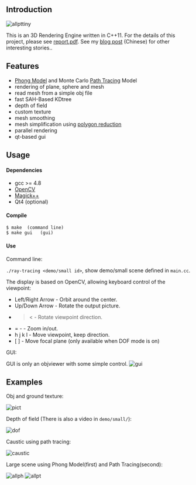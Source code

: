 ## Introduction
![allpttiny](https://github.com/ppwwyyxx/Ray-Tracing-Engine/raw/master/demo/small/best_tiny.jpg)

This is an 3D Rendering Engine written in C++11.
For the details of this project, please see [report.pdf](https://github.com/ppwwyyxx/Ray-Tracing-Engine/raw/master/report.pdf).
See my [blog post](http://ppwwyyxx.com/2013/More-On-Ray-Tracing/) (Chinese) for other interesting stories..

## Features

* [Phong Model](http://en.wikipedia.org/wiki/Phong_reflection_model) and Monte Carlo [Path Tracing](http://en.wikipedia.org/wiki/Path_tracing) Model
* rendering of plane, sphere and mesh
* read mesh from a simple obj file
* fast SAH-Based KDtree
* depth of field
* custom texture
* mesh smoothing
* mesh simplification using [polygon reduction](http://dev.gameres.com/program/visual/3d/PolygonReduction.pdf)
* parallel rendering
* qt-based gui

## Usage
#### Dependencies
* gcc >= 4.8
* [OpenCV](http://opencv.org/)
* [Magick++](http://www.imagemagick.org/Magick++/)
* Qt4 (optional)

#### Compile
```
$ make	(command line)
$ make gui   (gui)
```

#### Use

Command line:

``./ray-tracing <demo/small id>``, show demo/small scene defined in ``main.cc``.

The display is based on OpenCV, allowing keyboard control of the viewpoint:

* Left/Right Arrow - Orbit around the center.
* Up/Down Arrow - Rotate the output picture.
* > <	 - Rotate viewpoint direction.
* = -  - Zoom in/out.
* h j k l - Move viewpoint, keep direction.
* \[ \]  -  Move focal plane (only available when DOF mode is on)

GUI:

GUI is only an objviewer with some simple control.
![gui](https://github.com/ppwwyyxx/Ray-Tracing-Engine/raw/master/demo/small/gui.jpg)

## Examples
Obj and ground texture:

![pict](https://github.com/ppwwyyxx/Ray-Tracing-Engine/raw/master/demo/small/pic_texture.jpg)

Depth of field (There is also a video in `demo/small/`):

![dof](https://github.com/ppwwyyxx/Ray-Tracing-Engine/raw/master/demo/small/dof.jpg)

Caustic using path tracing:

![caustic](https://github.com/ppwwyyxx/Ray-Tracing-Engine/raw/master/demo/small/caustic.jpg)

Large scene using Phong Model(first) and Path Tracing(second):

![allph](https://github.com/ppwwyyxx/Ray-Tracing-Engine/raw/master/demo/small/phong.jpg)
![allpt](https://github.com/ppwwyyxx/Ray-Tracing-Engine/raw/master/demo/small/best.jpg)
